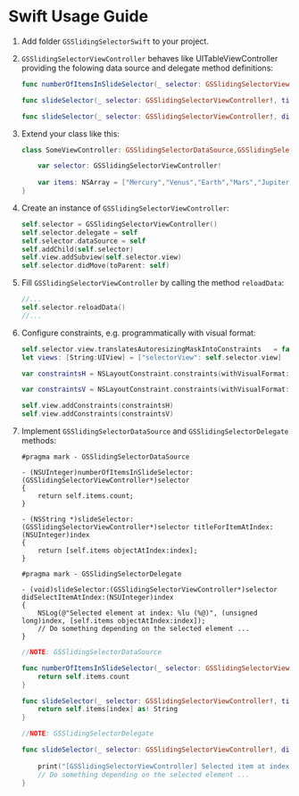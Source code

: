# Swift Usage Guide

1. Add folder `GSSlidingSelectorSwift` to your project.

2. `GSSlidingSelectorViewController` behaves like UITableViewController providing the folowing data source and delegate method definitions:
    
    ```swift
    func numberOfItemsInSlideSelector(_ selector: GSSlidingSelectorViewController!) -> Int
    ```

    ```swift
    func slideSelector(_ selector: GSSlidingSelectorViewController!, titleForItemAtIndex index: Int) -> String
    ```

    ```swift
    func slideSelector(_ selector: GSSlidingSelectorViewController!, didSelectItemAtIndex index: Int)
    ```

3. Extend your class like this:

    ```swift
    class SomeViewController: GSSlidingSelectorDataSource,GSSlidingSelectorDelegate {

        var selector: GSSlidingSelectorViewController!
        
        var items: NSArray = ["Mercury","Venus","Earth","Mars","Jupiter","Saturn","Uranus","Neptune","Pluto"];
    }
    ```

4. Create an instance of `GSSlidingSelectorViewController`:

    ```swift
    self.selector = GSSlidingSelectorViewController()
    self.selector.delegate = self
    self.selector.dataSource = self
    self.addChild(self.selector)
    self.view.addSubview(self.selector.view)
    self.selector.didMove(toParent: self)
    ```

5. Fill `GSSlidingSelectorViewController` by calling the method `reloadData`:

    ```swift
    //...
    self.selector.reloadData()
    //...
    ```

6. Configure constraints, e.g. programmatically with visual format:

    ```swift
    self.selector.view.translatesAutoresizingMaskIntoConstraints   = false;
    let views: [String:UIView] = ["selectorView": self.selector.view]
    
    var constraintsH = NSLayoutConstraint.constraints(withVisualFormat: "|[selectorView]|", options: [], metrics: nil, views: views)

    var constraintsV = NSLayoutConstraint.constraints(withVisualFormat: "V:|[selectorView(==50)]", options: [], metrics: nil, views: views)    

    self.view.addConstraints(constraintsH)
    self.view.addConstraints(constraintsV)
    ```

7. Implement `GSSlidingSelectorDataSource` and `GSSlidingSelectorDelegate` methods:

    ```objc
    #pragma mark - GSSlidingSelectorDataSource

    - (NSUInteger)numberOfItemsInSlideSelector:(GSSlidingSelectorViewController*)selector
    {
        return self.items.count;
    }

    - (NSString *)slideSelector:(GSSlidingSelectorViewController*)selector titleForItemAtIndex:(NSUInteger)index
    {
        return [self.items objectAtIndex:index];
    }

    #pragma mark - GSSlidingSelectorDelegate

    - (void)slideSelector:(GSSlidingSelectorViewController*)selector didSelectItemAtIndex:(NSUInteger)index
    {
        NSLog(@"Selected element at index: %lu (%@)", (unsigned long)index, [self.items objectAtIndex:index]);
        // Do something depending on the selected element ...
    }
    ```

    ```swift
    //NOTE: GSSlidingSelectorDataSource
    
    func numberOfItemsInSlideSelector(_ selector: GSSlidingSelectorViewController!) -> Int {
        return self.items.count
    }
    
    func slideSelector(_ selector: GSSlidingSelectorViewController!, titleForItemAtIndex index: Int) -> String {
        return self.items[index] as! String
    }
    
    //NOTE: GSSlidingSelectorDelegate
    
    func slideSelector(_ selector: GSSlidingSelectorViewController!, didSelectItemAtIndex index: Int) {
        
        print("[GSSlidingSelectorViewController] Selected item at index: \(index) (\(self.items[Int(index)]))")
        // Do something depending on the selected element ...
    }
    ```
